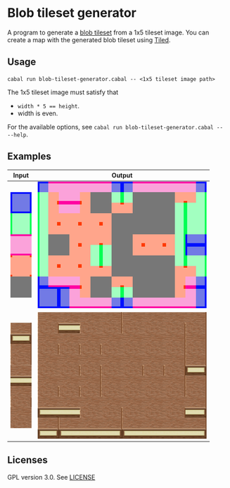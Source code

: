 # Blob tileset generator

A program to generate a [blob tileset](http://www.cr31.co.uk/stagecast/wang/blob.html) from a 1x5 tileset image. You can create a map with the generated blob tileset using [Tiled](https://www.mapeditor.org/).

## Usage

```
cabal run blob-tileset-generator.cabal -- <1x5 tileset image path>
```

The 1x5 tileset image must satisfy that
- `width * 5 == height`.
- width is even.

For the available options, see `cabal run blob-tileset-generator.cabal -- --help`.

## Examples

|Input|Output|
|-----|------|
|![input](examples/example_input.png)|![output](examples/example_output.png)|
|![input](examples/wall_1x5.png)|![output](examples/wall_blob.png)|

## Licenses

GPL version 3.0. See [LICENSE](LICENSE)
